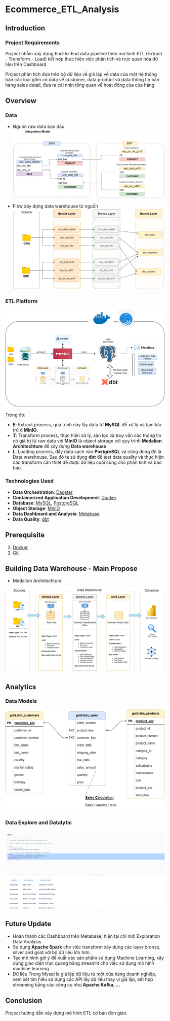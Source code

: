 # Ecommerce_ETL_Analysis


## Introduction

### Project Requirements
Project nhằm xây dựng End-to-End data pipeline theo mô hình ETL (Extract - Transform - Load) kết hợp thực hiện việc phân tích và trực quan hóa dữ liệu trên Dashboard

Project phân tích dựa trên bộ dữ liệu về giả lập về data của một hệ thống bán các loại gồm có data về customer, data product và data thông tin bán hàng sales detail, đưa ra cái nhìn tổng quan về hoạt động của cửa hàng.

## Overview

### Data 

- Nguồn raw data ban đầu:
![ETL](/Docs/Integration_Model.png)

- Flow xây dựng data warehouse từ nguồn
![ETL](/Docs/Data_Flow.png)

### ETL Platform
![ETL](/Docs/ETL_ERM_Full.png)

Trong đó:
- **E**: Extract process, quá trình này lấy data từ **MySQL** để xử lý và tạm lưu trử ở **MinIO.**
- **T**: Transform process, thực hiện xử lý, sàn lọc và truy vấn các thông tin có giá trị từ raw data với **MinIO** là object storage với quy trình **Medalion Architechture** để xây dựng **Data warehouse**
- **L**: Loading process, đẩy data sạch vào **PostgreSQL** và cũng dùng đó là Data warehouse. Sau đó ta sử dụng **dbt** để test data quality và thực hiện các transform cần thiết để được dữ liệu cuối cùng cho phân tích và báo báo.

### Technologies Used
- **Data Orchestration**: [Dagster](https://dagster.io/)
- **Containerized Application Development**: [Docker](https://www.docker.com/)
- **Database**: [MySQL](https://www.mysql.com/), [PostgreSQL](https://www.postgresql.org/)
- **Object Storage**: [MinIO](https://min.io/)
- **Data Dashboard and Analysis**: [Metabase](https://www.metabase.com/)
- **Data Quality**: [dbt](https://www.getdbt.com/)

## Prerequisite
1. [Docker](https://www.docker.com/)
2. [Git](https://git-scm.com/)


## Building Data Warehouse - Main Propose

- Medalion Architechture

![ETL](/Docs/data_warehouse.png)


## Analytics

### Data Models

![ETL](/Docs/Data_Model_dwh.png)

### Data Explore and Datalytic

![ETL](/Docs/Screenshot%20from%202025-05-15%2017-43-08.png)

## Future Update

- Hoàn thành các Dashboard trên Metabase, hiện tại chỉ mới Exploration Data Analysis.
- Sử dụng **Apache Spark** cho việc transform xây dựng các layer bronze, silver and gold với bộ dữ liệu lớn hơn.
- Tạo mô hình gợi ý đề xuất các sản phẩm sử dụng Machine Learning, xây dựng giao diện trực quang bằng streamlit cho việc sử dụng mô hình machine learning.
- Dữ liệu Trong Mysql là giả lập dữ liệu từ một cửa hàng doanh nghiệp, xem xét tìm hiểu sử dụng các API lấy dữ liệu thay vì giả lập, kết hợp streaming bằng các công cụ như **Apache Kafka, ...**

## Conclusion
Project hướng dẫn xây dựng mô hình ETL cơ bản đơn giản.